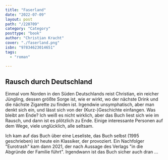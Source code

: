 ```yaml
---
title: "Faserland"
date: "2022-07-09"
layout: post
path: "/220709"
category: "Category"
posttype: "book"
author: "Christian Kracht"
cover: "./faserland.png"
isbn: "97834623014651"
tags:
  - "roman"

---
```

## Rausch durch Deutschland

Einmal vom Norden in den Süden Deutschlands reist Christian, ein reicher Jüngling, dessen größte Sorge ist, wie er wirkt, wo der nächste Drink und die nächste Zigarette zu finden ist. Irgendwie unsymphatisch, aber man denkt sich ein, und lässt sich von der (Kurz-)Geschichte einfangen. Was bleibt am Ende? Ich weiß es nicht wirklich, aber das Buch liest sich wie im Rausch, und dann ist es plötzlich zu Ende. Einige interessante Personen auf dem Wege, viele unglücklich, alle seltsam. 

Ich kam auf das Buch über eine Leseliste, das Buch selbst (1995 geschrieben) ist heute ein Klassiker, der provoziert. Ein Nachfolger "Eurotrash" kam dann 2021, der nach Aussage des Verlags "in die Abgründe der Familie führt". Irgendwann ist das Buch sicher auch dran ...